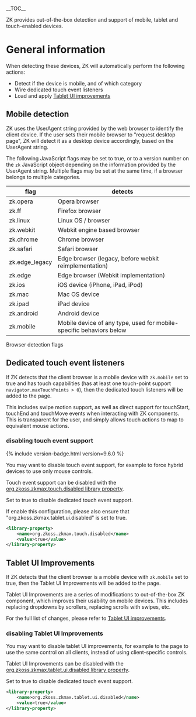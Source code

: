 \_\_TOC\_\_

ZK provides out-of-the-box detection and support of mobile, tablet and
touch-enabled devices.

# General information

When detecting these devices, ZK will automatically perform the
following actions:

- Detect if the device is mobile, and of which category
- Wire dedicated touch event listeners
- Load and apply [Tablet UI improvements]({{site.baseurl}}/zk_component_ref/tablet_devices)

## Mobile detection

ZK uses the UserAgent string provided by the web browser to identify the
client device. If the user sets their mobile browser to "request desktop
page", ZK will detect it as a desktop device accordingly, based on the
UserAgent string.

The following JavaScript flags may be set to true, or to a version
number on the `zk` JavaScript object depending on the information
provided by the UserAgent string. Multiple flags may be set at the same
time, if a browser belongs to multiple categories.

| flag           | detects                                                             |
|----------------|---------------------------------------------------------------------|
| zk.opera       | Opera browser                                                       |
| zk.ff          | Firefox browser                                                     |
| zk.linux       | Linux OS / browser                                                  |
| zk.webkit      | Webkit engine based browser                                         |
| zk.chrome      | Chrome browser                                                      |
| zk.safari      | Safari browser                                                      |
| zk.edge_legacy | Edge browser (legacy, before webkit reimplementation)               |
| zk.edge        | Edge browser (Webkit implementation)                                |
| zk.ios         | iOS device (iPhone, iPad, iPod)                                     |
| zk.mac         | Mac OS device                                                       |
| zk.ipad        | iPad device                                                         |
| zk.android     | Android device                                                      |
| zk.mobile      | Mobile device of any type, used for mobile-specific behaviors below |

Browser detection flags

## Dedicated touch event listeners

If ZK detects that the client browser is a mobile device with
`zk.mobile` set to true and has touch capabilities (has at least one
touch-point support `navigator.maxTouchPoints > 0`), then the dedicated
touch listeners will be added to the page.

This includes swipe motion support, as well as direct support for
touchStart, touchEnd and touchMove events when interacting with ZK
components. This is transparent for the user, and simply allows touch
actions to map to equivalent mouse actions.

### disabling touch event support

{% include version-badge.html version=9.6.0 %}

You may want to disable touch event support, for example to force hybrid
devices to use only mouse controls.

Touch event support can be disabled with the
[org.zkoss.zkmax.touch.disabled library property]({{site.baseurl}}/zk_config_ref/org_zkoss_zkmax_touch_disabled).

Set to true to disable dedicated touch event support.

If enable this configuration, please also ensure that
"org.zkoss.zkmax.tablet.ui.disabled" is set to true.

```xml
<library-property>
    <name>org.zkoss.zkmax.touch.disabled</name>
    <value>true</value>
</library-property>
```

## Tablet UI Improvements

If ZK detects that the client browser is a mobile device with
`zk.mobile` set to true, then the Tablet UI Improvements will be added
to the page.

Tablet UI Improvements are a series of modifications to out-of-the-box
ZK component, which improves their usability on mobile devices. This
includes replacing dropdowns by scrollers, replacing scrolls with
swipes, etc.

For the full list of changes, please refer to [Tablet UI improvements]({{site.baseurl}}/zk_component_ref/tablet_devices).

### disabling Tablet UI Improvements

You may want to disable tablet UI improvements, for example to the page
to use the same control on all clients, instead of using client-specific
controls.

Tablet UI Improvements can be disabled with the
[org.zkoss.zkmax.tablet.ui.disabled library property]({{site.baseurl}}/zk_config_ref/org_zkoss_zkmax_tablet_ui_disabled).

Set to true to disable dedicated touch event support.

```xml
<library-property>
    <name>org.zkoss.zkmax.tablet.ui.disabled</name>
    <value>true</value>
</library-property>
```

